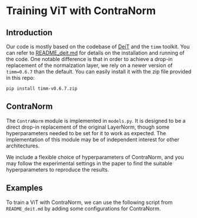 # Training ViT with ContraNorm

## Introduction
Our code is mostly based on the codebase of [DeiT](https://github.com/facebookresearch/deit) and the ``timm`` toolkit. You can refer to <a href="README_deit.md">README_deit.md</a> for details on the installation and running of the code. One notable difference is that in order to achieve a drop-in replacement of the normalzation layer, we rely on a newer version of ``timm=0.6.7`` than the default. You can easily install it with the zip file provided in this repo:

```pip install timm-v0.6.7.zip```


## ContraNorm

The ``ContraNorm`` module is implemented in ``models.py``. It is designed to be a direct drop-in replacement of the original LayerNorm, though some hyperparameters needed to be set for it to work as expected. The implementation of this module may be of independent interest for other architectures.

We include a flexible choice of hyperparameters of ContraNorm, and you may follow the experimental settings in the paper to find the suitable hyperparameters to reproduce the results.

## Examples

To train a ViT with ContraNorm, we can use the following script from ``README_deit.md`` by adding some configurations for ContraNorm.

